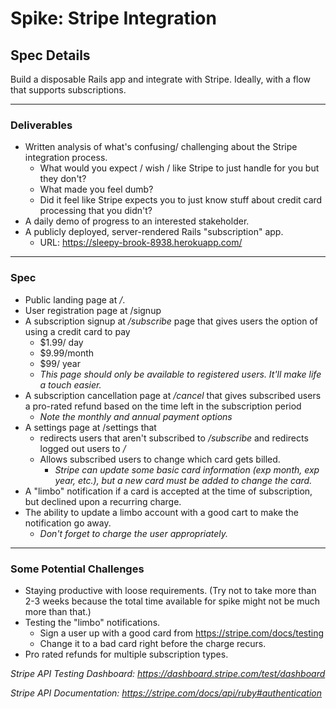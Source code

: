 # Spike: Stripe Integration

## Spec Details

Build a disposable Rails app and integrate with Stripe. Ideally, with a flow that supports subscriptions.

_____

### Deliverables
* Written analysis of what's confusing/ challenging about the Stripe integration process.
    * What would you expect / wish / like Stripe to just handle for you but they don't?
    * What made you feel dumb?
    * Did it feel like Stripe expects you to just know stuff about credit card processing that you didn't?
* A daily demo of progress to an interested stakeholder.
* A publicly deployed, server-rendered Rails "subscription" app.
    * URL: https://sleepy-brook-8938.herokuapp.com/

_____

### Spec
* Public landing page at */*.
* User registration page at /signup
* A subscription signup at */subscribe* page that gives users the option of using a credit card to pay
    * $1.99/ day
    * $9.99/month
    * $99/ year
    * *This page should only be available to registered users. It'll make life a touch easier.*
* A subscription cancellation page at */cancel* that gives subscribed users a pro-rated refund based on the time left in the subscription period
    * *Note the monthly and annual payment options*
* A settings page at /settings that
    * redirects users that aren't subscribed to */subscribe* and redirects logged out users to */*
    * Allows subscribed users to change which card gets billed.
      * *Stripe can update some basic card information (exp month, exp year, etc.), but a new card must be added to change the card.*
* A "limbo" notification if a card is accepted at the time of subscription, but declined upon a recurring charge.
* The ability to update a limbo account with a good cart to make the notification go away.
    * *Don't forget to charge the user appropriately.*

_____

### Some Potential Challenges
* Staying productive with loose requirements. (Try not to take more than 2-3 weeks because the total time available for spike might not be much more than that.)
* Testing the "limbo" notifications.
    * Sign a user up with a good card from https://stripe.com/docs/testing
    * Change it to a bad card right before the charge recurs.
* Pro rated refunds for multiple subscription types.

*Stripe API Testing Dashboard: https://dashboard.stripe.com/test/dashboard*

*Stripe API Documentation: https://stripe.com/docs/api/ruby#authentication*
